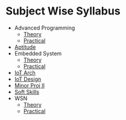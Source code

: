 # Subject Wise Syllabus

- Advanced Programming
  - [Theory](Advanced_Programming/Theory/Syllabus.md)
  - [Practical](Advanced_Programming/Practical/Syllabus.md)
- [Aptitude](Aptitude/Syllabus.md)
- Embedded System
  - [Theory](Embedded_System/Theory/Syllabus.md)
  - [Practical](Embedded_System/Practical/Syllabus.md)
- [IoT Arch](IoT_Arch/Syllabus.md)
- [IoT Design](IoT_Design/Syllabus.md)
- [Minor Proj II](MinorProjII/Syllabus.md)
- [Soft Skills](Soft_Skills/Syllabus.md)
- WSN
  - [Theory](WSN/Theory/Syllabus.md)
  - [Practical](WSN/Practical/Syllabus.md)
